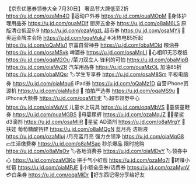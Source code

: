 【京东优惠券领券大全 7月30日】
 奢品节大牌低至2折
https://u.jd.com/ozaMn4O
🏻运动户外券
https://u.jd.com/ouaMOpM
🧴身体护理用品券
https://u.jd.com/ouaMDIf
 厨房五金券
https://u.jd.com/o8aM6LS
 原版清仓低至9.9
https://u.jd.com/ozaMgzL
超市券
https://u.jd.com/osaMYIj
🏅奥运金牌主会场
https://u.jd.com/oqaMukJ
❄冰热电85折起
https://u.jd.com/oQaMIu1
京喜自营神券
https://u.jd.com/obaMDId
粮油券
https://u.jd.com/osaMSvk
啤酒券
https://u.jd.com/osaMqLI
🧻心相印无芯卷纸
https://u.jd.com/oqaM2Ou
/菜刀双立人 锋利的可怕
https://u.jd.com/obaMipB
https://u.jd.com/oiaMyZR
汽车用品券
https://u.jd.com/ouaMzOL
加油85折
https://u.jd.com/obaMQsr
🏷学生专享券
https://u.jd.com/osaM8Sm
平板电脑券
https://u.jd.com/oiaMqu6
iPad券
https://u.jd.com/oQaMz1D
自营iPhone资源机
https://u.jd.com/oiaMu8d
🏻 拍拍严选券
https://u.jd.com/oqaMS9u
 iPhone大额券
https://u.jd.com/oqaM1HF
🏷超市领劵中心
https://u.jd.com/oiaMuVK
儿童水上玩具
https://u.jd.com/oqaMbVS
🏻童装童鞋券
https://u.jd.com/ouaMGBS
🏻母婴尿裤
https://u.jd.com/ozaMqJZ
🤰🏻星鲨 d3滴剂
https://u.jd.com/osaMIiR
🏻星鲨 AD滴剂
https://u.jd.com/o8aMrgY
🏻扶娃 葡萄糖酸钙锌
https://u.jd.com/o8aMQgN
蓝月亮 洁厕液
https://u.jd.com/ozaMIuj
/月亮蓝月亮 强力衣领净
https://u.jd.com/oiaMqG8
💴生活缴费劵
https://u.jd.com/o8aMSap
秒杀爆品 限时抢购
https://u.jd.com/o8aMsOv
🏷各地消费券
https://u.jd.com/oiaMDvY
🏷领券中心
https://u.jd.com/ozaM3Kp
拼手气小虹苞
https://u.jd.com/ozaMq7I
🧧转赚小虹苞
https://u.jd.com/oiaMPJE
🏻小额全品券/话费券
https://u.jd.com/ozaMynV
💳白条券
https://u.jd.com/oqaMiDr
🥳好东西记得分享给好友

